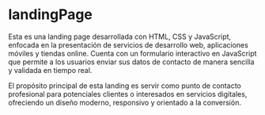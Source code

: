 # landingPage
Esta es una landing page desarrollada con HTML, CSS y JavaScript, enfocada en la presentación de servicios de desarrollo web, aplicaciones móviles y tiendas online.
Cuenta con un formulario interactivo en JavaScript que permite a los usuarios enviar sus datos de contacto de manera sencilla y validada en tiempo real.

El propósito principal de esta landing es servir como punto de contacto profesional para potenciales clientes o interesados en servicios digitales, ofreciendo un diseño moderno, responsivo y orientado a la conversión.
